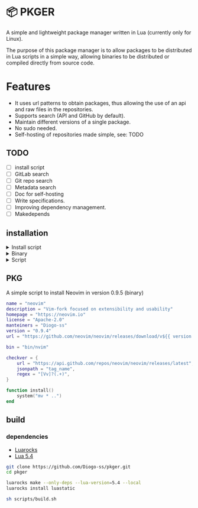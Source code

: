 # 📦 PKGER

A simple and lightweight package manager written in Lua (currently only for Linux).

The purpose of this package manager is to allow packages to be distributed in Lua scripts in a simple way, allowing binaries to be distributed or compiled directly from source code.

# Features

- It uses url patterns to obtain packages, thus allowing the use of an api and raw files in the repositories.
- Supports search (API and GitHub by default).
- Maintain different versions of a single package.
- No sudo needed.
- Self-hosting of repositories made simple, see: TODO

## TODO

- [ ] install script
- [ ] GitLab search
- [ ] Git repo search
- [ ] Metadata search
- [ ] Doc for self-hosting
- [ ] Write specifications.
- [ ] Improving dependency management.
- [ ] Makedepends

## installation

<details> <summary>Install script</summary>
  
```sh
TODO
```

</details>

<details> <summary>Binary</summary>
  
Download the latest version at: [latest](https://github.com/Diogo-ss/pkger/releases/latest)

</details>

<details> <summary>Script</summary>
You can use the package manager without compiling.

### dependencies

- [Luarocks](https://github.com/luarocks/luarocks/wiki/Download)
- [Lua 5.4](https://www.lua.org/download.html)

```sh
git clone https://github.com/Diogo-ss/pkger.git
cd pkger

luarocks make --only-deps --lua-version=5.4 --local

eval "$(luarocks path --bin)"

lua src/main.lua --help
```

</details>

## PKG

A simple script to install Neovim in version 0.9.5 (binary)

```lua
name = "neovim"
description = "Vim-fork focused on extensibility and usability"
homepage = "https://neovim.io"
license = "Apache-2.0"
manteiners = "Diogo-ss"
version = "0.9.4"
url = "https://github.com/neovim/neovim/releases/download/v${{ version }}/nvim-linux64.tar.gz"

bin = "bin/nvim"

checkver = {
	url = "https://api.github.com/repos/neovim/neovim/releases/latest",
	jsonpath = "tag_name",
	regex = "[Vv]?(.+)",
}

function install()
	system("mv * ..")
end
```


## build

### dependencies

- [Luarocks](https://github.com/luarocks/luarocks/wiki/Download)
- [Lua 5.4](https://www.lua.org/download.html)

```sh
git clone https://github.com/Diogo-ss/pkger.git
cd pkger

luarocks make --only-deps --lua-version=5.4 --local
luarocks install luastatic

sh scripts/build.sh
```
